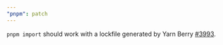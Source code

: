 ```yaml
---
"pnpm": patch
---
```


`pnpm import` should work with a lockfile generated by Yarn Berry [#3993](https://github.com/pnpm/pnpm/issues/3993).
